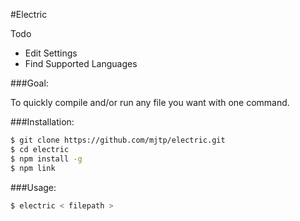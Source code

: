   
#Electric 

Todo

* Edit Settings
* Find Supported Languages
  
###Goal:

  To quickly compile and/or run any file you want with one command. 

###Installation:

```sh
$ git clone https://github.com/mjtp/electric.git
$ cd electric
$ npm install -g
$ npm link
```
  
###Usage:

```sh
$ electric < filepath >
```
  
